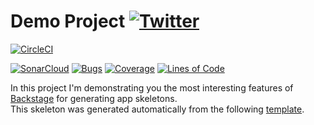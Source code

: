#  Demo Project [![Twitter](https://img.shields.io/twitter/follow/piotr_minkowski.svg?style=social&logo=twitter&label=Follow%20Me)](https://twitter.com/piotr_minkowski)

[![CircleCI](https://circleci.com/gh/piomin/demo-spring-boot-app-k8s.svg?style=svg)](https://circleci.com/gh/piomin/demo-spring-boot-app-k8s)

[![SonarCloud](https://sonarcloud.io/images/project_badges/sonarcloud-black.svg)](https://sonarcloud.io/dashboard?id=piomin_demo-spring-boot-app-k8s)
[![Bugs](https://sonarcloud.io/api/project_badges/measure?project=piomin_demo-spring-boot-app-k8s&metric=bugs)](https://sonarcloud.io/dashboard?id=piomin_demo-spring-boot-app-k8s)
[![Coverage](https://sonarcloud.io/api/project_badges/measure?project=piomin_demo-spring-boot-app-k8s&metric=coverage)](https://sonarcloud.io/dashboard?id=piomin_demo-spring-boot-app-k8s)
[![Lines of Code](https://sonarcloud.io/api/project_badges/measure?project=piomin_demo-spring-boot-app-k8s&metric=ncloc)](https://sonarcloud.io/dashboard?id=piomin_demo-spring-boot-app-k8s)

In this project I'm demonstrating you the most interesting features of [Backstage](https://backstage.io/) for generating app skeletons. \
This skeleton was generated automatically from the following [template](https://github.com/piomin/backstage-templates/blob/master/templates/spring-boot-basic/template.yaml).